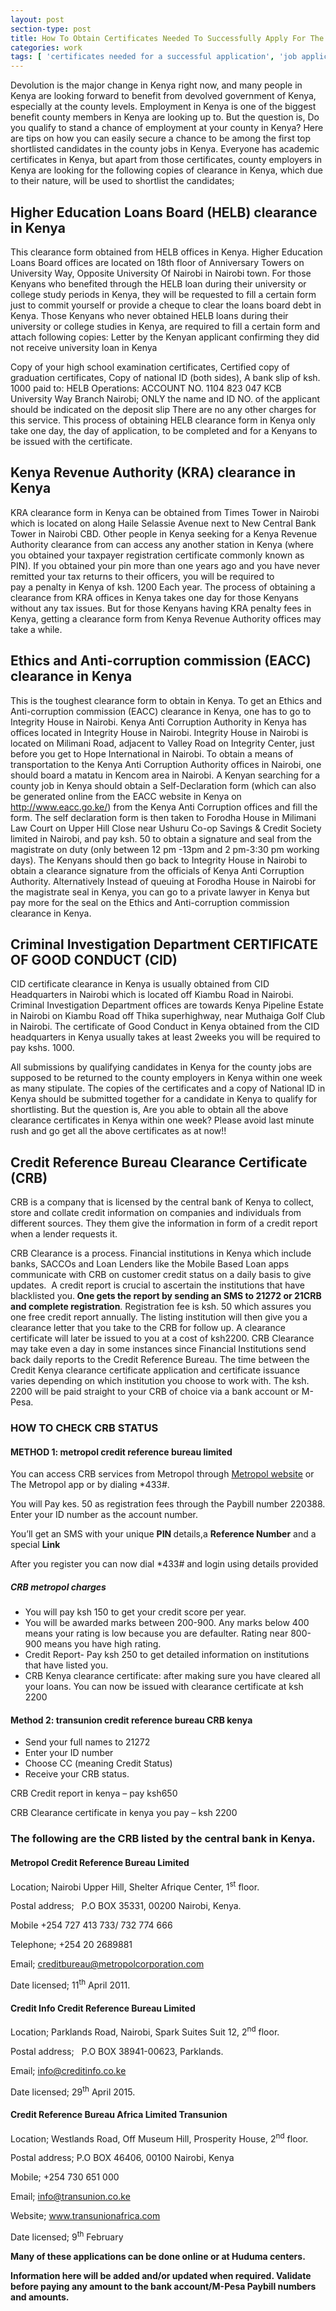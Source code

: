 ```yaml
---
layout: post
section-type: post
title: How To Obtain Certificates Needed To Successfully Apply For The Advertised Jobs In Kenya
categories: work
tags: [ 'certificates needed for a successful application', 'job application']
---
```


<!-- wp:paragraph -->
<p>Devolution is the major change in Kenya right now, 
and many people in Kenya are looking forward to benefit from devolved 
government of Kenya, especially at the county levels. Employment in 
Kenya is one of the biggest benefit county members in Kenya are looking 
up to. But the question is,&nbsp;Do you qualify to stand a chance of 
employment at your county in Kenya?&nbsp;Here are tips on how you can easily 
secure a chance to be among the first top shortlisted candidates in the 
county jobs in Kenya. Everyone has academic certificates in Kenya, but 
apart from those certificates, county employers in Kenya are looking for
 the following copies of clearance in Kenya, which due to their nature, 
will be used to shortlist the candidates;
</p>
<!-- /wp:paragraph -->

<!-- wp:heading -->
<h2>Higher Education Loans Board (HELB) clearance in Kenya</h2>
<!-- /wp:heading -->

<!-- wp:paragraph -->
<p>This clearance form obtained from HELB offices in Kenya. Higher 
Education Loans Board offices are located on 18th floor of Anniversary 
Towers on University Way, Opposite University Of Nairobi in Nairobi 
town. For those Kenyans who benefited through the HELB loan during their
 university or college study periods in Kenya, they will be requested to
 fill&nbsp;a&nbsp;certain form just to commit yourself or provide a cheque to 
clear the loans board debt in Kenya. Those Kenyans who never obtained 
HELB loans during their university or college studies in Kenya, are 
required to fill&nbsp;a&nbsp;certain form and attach following copies: Letter by 
the Kenyan applicant confirming they did not receive university loan in 
Kenya



</p>
<!-- /wp:paragraph -->

<!-- wp:paragraph -->
<p>Copy of your high school examination certificates,&nbsp;Certified copy
 of graduation certificates,&nbsp;Copy of national ID (both sides),&nbsp;A bank 
slip of ksh. 1000 paid to: HELB Operations: ACCOUNT NO. 1104 823 047 KCB
 University Way Branch Nairobi;&nbsp;ONLY the name and ID NO. of the 
applicant should be indicated on the deposit slip There are no any other
 charges for this service.&nbsp;This process of obtaining HELB clearance form
 in Kenya only take one day, the day of application, to be completed and
 for a Kenyans to be issued with the certificate.
</p>
<!-- /wp:paragraph -->

<!-- wp:heading -->
<h2>Kenya Revenue Authority (KRA) clearance in Kenya</h2>
<!-- /wp:heading -->

<!-- wp:paragraph -->
<p>KRA clearance form in Kenya can be obtained from Times Tower in  Nairobi which is located on along Haile Selassie Avenue next to New  Central Bank Tower in Nairobi CBD. Other people in Kenya seeking for a  Kenya Revenue Authority clearance from can access any another station in  Kenya (where you obtained your taxpayer registration certificate  commonly known as PIN). If you obtained your pin more than one years ago  and you have never remitted your tax returns to their officers, you  will be required to pay&nbsp;a&nbsp;penalty in Kenya of ksh. 1200 Each year. The  process of obtaining a clearance from KRA offices in Kenya takes one day  for those Kenyans without any tax issues. But for those Kenyans having  KRA penalty fees in Kenya, getting a clearance form from Kenya Revenue  Authority offices may take a while. </p>
<!-- /wp:paragraph -->

<!-- wp:heading -->
<h2>Ethics and Anti-corruption commission (EACC) clearance in Kenya</h2>
<!-- /wp:heading -->

<!-- wp:paragraph -->
<p>This is the toughest clearance form to obtain in Kenya. To get an  Ethics and Anti-corruption commission (EACC) clearance in Kenya, one has  to go to Integrity House in Nairobi. Kenya Anti Corruption Authority in  Kenya has offices located in Integrity House in Nairobi. Integrity  House in Nairobi is located on Milimani Road, adjacent to Valley Road on  Integrity Center, just before you get to Hope International in Nairobi.  To obtain a means of transportation to the Kenya Anti Corruption  Authority offices in Nairobi, one should board a matatu in Kencom area  in Nairobi. A Kenyan searching for a county job in Kenya should obtain a  Self-Declaration form (which can also be generated online from the EACC  website in Kenya on <a rel="noreferrer noopener" href="http://www.eacc.go.ke/" target="_blank">http://www.eacc.go.ke/</a>)  from the Kenya Anti Corruption offices and fill the form. The self  declaration form is then taken to Forodha House in Milimani Law Court on  Upper Hill Close near Ushuru Co-op Savings &amp; Credit Society limited  in Nairobi, and pay ksh. 50 to obtain a signature and seal from the  magistrate on duty (only between 12 pm -13pm and 2 pm-3:30 pm working  days). The Kenyans should then go back to Integrity House in Nairobi to  obtain a clearance signature from the officials of Kenya Anti Corruption  Authority. Alternatively Instead of queuing at Forodha House in Nairobi  for the magistrate seal in Kenya, you can go to a private lawyer in  Kenya but pay more for the seal on the Ethics and Anti-corruption  commission clearance in Kenya. </p>
<!-- /wp:paragraph -->

<!-- wp:heading -->
<h2>Criminal Investigation Department CERTIFICATE OF GOOD CONDUCT (CID) </h2>
<!-- /wp:heading -->

<!-- wp:paragraph -->
<p>CID certificate clearance in Kenya is usually obtained from CID 
Headquarters in Nairobi which is located off Kiambu Road in Nairobi. 
Criminal Investigation Department offices are towards Kenya Pipeline 
Estate in Nairobi on Kiambu Road off Thika superhighway, near Muthaiga 
Golf Club in Nairobi. The certificate of Good Conduct in Kenya obtained 
from the CID headquarters in Kenya usually takes at least 2weeks you 
will be required to pay kshs. 1000.&nbsp;
</p>
<!-- /wp:paragraph -->

<!-- wp:paragraph -->
<p>All submissions by qualifying candidates in Kenya for the county  jobs are supposed to be returned to the county employers in Kenya within  one week as many stipulate. The copies of the certificates and a copy  of National ID in Kenya should be submitted together for a candidate in  Kenya to qualify for shortlisting. But the question is, Are you able to  obtain all the above clearance certificates in Kenya within one week?  Please avoid last minute rush and go get all the above certificates as  at now!!</p>
<!-- /wp:paragraph -->

<!-- wp:heading -->
<h2>Credit Reference Bureau Clearance Certificate (CRB)</h2>
<!-- /wp:heading -->

<!-- wp:paragraph -->
<p> CRB is a company that is  licensed by the central bank of Kenya to collect, store and collate  credit information on companies and individuals from different sources. They them give the information in form of a credit report when a lender requests it. </p>
<!-- /wp:paragraph -->

<!-- wp:paragraph -->
<p>CRB Clearance is a process. Financial institutions in Kenya which include banks, SACCOs and Loan Lenders like the Mobile Based Loan apps communicate with CRB on customer credit status on a daily basis to give  updates.  A credit report is crucial to ascertain the institutions that  have blacklisted you.<strong> One gets the report by sending an SMS to 21272 or 21CRB and complete registration</strong>.  Registration fee is ksh. 50 which assures you one free credit report  annually. The listing institution will then give you a clearance letter  that you take to the CRB for follow up. A clearance certificate will  later be issued to you at a cost of ksh2200. CRB Clearance may take even a day in some instances since  Financial Institutions send back daily reports to the Credit Reference  Bureau. The time between the Credit Kenya clearance certificate  application and certificate issuance varies depending on which  institution you choose to work with. The ksh. 2200 will be paid straight  to your CRB of choice via a bank account or M-Pesa.</p>
<!-- /wp:paragraph -->

<!-- wp:heading {"level":3} -->
<h3>HOW TO CHECK CRB STATUS</h3>
<!-- /wp:heading -->

<!-- wp:heading {"level":4} -->
<h4>METHOD 1: metropol credit reference bureau limited</h4>
<!-- /wp:heading -->

<!-- wp:paragraph -->
<p>You can access CRB services from Metropol through <a rel="noreferrer noopener" href="http://metropol.co.ke/" target="_blank">Metropol website</a> or The Metropol app or by dialing *433#.</p>
<!-- /wp:paragraph -->

<!-- wp:paragraph -->
<p>You will Pay kes. 50 as registration fees through the Paybill number 220388. Enter your ID number as the account number.</p>
<!-- /wp:paragraph -->

<!-- wp:paragraph -->
<p>You’ll get an SMS with your unique <strong>PIN </strong>details,a <strong>Reference Number</strong> and a special <strong>Link</strong></p>
<!-- /wp:paragraph -->

<!-- wp:paragraph -->
<p>After you register you can now dial *433# and login using details provided</p>
<!-- /wp:paragraph -->

<!-- wp:heading {"level":5} -->
<h5>CRB metropol charges</h5>
<!-- /wp:heading -->

<!-- wp:list -->
<ul><li>You will pay ksh 150 to get your credit score per year. </li><li>You will be awarded marks between 200-900. Any marks below 400  means your rating is low because you are defaulter. Rating near 800-900  means you have high rating.</li><li>Credit Report- Pay ksh 250 to get detailed information on institutions that have listed you.</li><li>CRB Kenya clearance certificate: after making sure you have cleared  all your loans. You can now be issued with clearance certificate at ksh  2200</li></ul>
<!-- /wp:list -->

<!-- wp:heading {"level":4} -->
<h4>Method 2: transunion credit reference bureau CRB kenya</h4>
<!-- /wp:heading -->

<!-- wp:list -->
<ul><li>Send your full names to 21272</li><li>Enter your ID number</li><li>Choose CC (meaning Credit Status)</li><li>Receive your CRB status.</li></ul>
<!-- /wp:list -->

<!-- wp:paragraph -->
<p>CRB Credit report in kenya – pay ksh650</p>
<!-- /wp:paragraph -->

<!-- wp:paragraph -->
<p>CRB Clearance certificate in kenya you pay – ksh 2200</p>
<!-- /wp:paragraph -->

<!-- wp:heading {"level":3} -->
<h3><strong>The following are the CRB listed by the central bank in Kenya.</strong></h3>
<!-- /wp:heading -->

<!-- wp:heading {"level":4} -->
<h4>Metropol Credit Reference Bureau Limited</h4>
<!-- /wp:heading -->

<!-- wp:paragraph -->
<p>Location; Nairobi Upper Hill, Shelter Afrique Center, 1<sup>st</sup> floor.</p>
<!-- /wp:paragraph -->

<!-- wp:paragraph -->
<p>Postal address; &nbsp; P.O BOX 35331, 00200 Nairobi, Kenya.</p>
<!-- /wp:paragraph -->

<!-- wp:paragraph -->
<p>Mobile +254 727 413 733/ 732 774 666</p>
<!-- /wp:paragraph -->

<!-- wp:paragraph -->
<p>Telephone; +254 20 2689881</p>
<!-- /wp:paragraph -->

<!-- wp:paragraph -->
<p>Email; <a href="mailto:creditbureau@metropolcorporation.com">creditbureau@metropolcorporation.com</a></p>
<!-- /wp:paragraph -->

<!-- wp:paragraph -->
<p>Date licensed; 11<sup>th</sup> April 2011.</p>
<!-- /wp:paragraph -->

<!-- wp:heading {"level":4} -->
<h4>Credit Info Credit Reference Bureau Limited</h4>
<!-- /wp:heading -->

<!-- wp:paragraph -->
<p>Location; Parklands Road, Nairobi, Spark Suites Suit 12, 2<sup>nd</sup> floor.</p>
<!-- /wp:paragraph -->

<!-- wp:paragraph -->
<p>Postal address;   P.O BOX 38941-00623, Parklands.</p>
<!-- /wp:paragraph -->

<!-- wp:paragraph -->
<p>Email; <a href="mailto:info@creditinfo.co.ke">info@creditinfo.co.ke</a></p>
<!-- /wp:paragraph -->

<!-- wp:paragraph -->
<p>Date licensed; 29<sup>th</sup> April 2015.</p>
<!-- /wp:paragraph -->

<!-- wp:heading {"level":4} -->
<h4>Credit Reference Bureau Africa Limited Transunion</h4>
<!-- /wp:heading -->

<!-- wp:paragraph -->
<p>Location; Westlands Road, Off Museum Hill, Prosperity House, 2<sup>nd</sup> floor.</p>
<!-- /wp:paragraph -->

<!-- wp:paragraph -->
<p>Postal address; P.O BOX 46406, 00100 Nairobi, Kenya</p>
<!-- /wp:paragraph -->

<!-- wp:paragraph -->
<p>Mobile; +254 730 651 000</p>
<!-- /wp:paragraph -->

<!-- wp:paragraph -->
<p>Email; <a href="mailto:info@transunion.co.ke">info@transunion.co.ke</a></p>
<!-- /wp:paragraph -->

<!-- wp:paragraph -->
<p>Website; <a href="http://www.transunionafrica.com">www.transunionafrica.com</a></p>
<!-- /wp:paragraph -->

<!-- wp:paragraph -->
<p>Date licensed; 9<sup>th</sup> February</p>
<!-- /wp:paragraph -->

<!-- wp:paragraph -->
<p></p>
<!-- /wp:paragraph -->

<!-- wp:paragraph -->
<p><strong>Many of these applications can be done online or at Huduma centers.</strong></p>
<!-- /wp:paragraph -->

<!-- wp:paragraph {"align":"left"} -->
<p style="text-align:left;"><strong>Information here will be added and/or updated when required. Validate before paying any amount to the bank account/M-Pesa Paybill numbers and amounts.</strong></p>
<!-- /wp:paragraph -->

